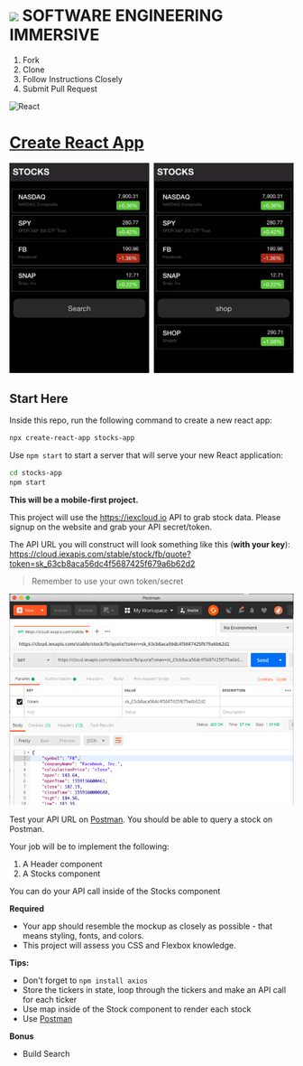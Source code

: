 # ![](https://ga-dash.s3.amazonaws.com/production/assets/logo-9f88ae6c9c3871690e33280fcf557f33.png)  SOFTWARE ENGINEERING IMMERSIVE

1. Fork
2. Clone
3. Follow Instructions Closely
4. Submit Pull Request

![React](https://www.import.io/wp-content/uploads/2017/10/React-logo-1.png)

# [Create React App](https://facebook.github.io/create-react-app)

![](stocks-app.png)

## Start Here

Inside this repo, run the following command to create a new react app:

```sh
npx create-react-app stocks-app
```

Use `npm start` to start a server that will serve your new React application:

```bash
cd stocks-app
npm start
```
**This will be a mobile-first project.**

This project will use the https://iexcloud.io API to grab stock data. Please signup on the website and grab your API secret/token.

The API URL you will construct will look something like this (**with your key**): https://cloud.iexapis.com/stable/stock/fb/quote?token=sk_63cb8aca56dc4f5687425f679a6b62d2

> Remember to use your own token/secret

![](postman.png)

Test your API URL on [Postman](https://www.getpostman.com).
You should be able to query a stock on Postman.

Your job will be to implement the following:

1. A Header component
1. A Stocks component

You can do your API call inside of the Stocks component

**Required**
- Your app should resemble the mockup as closely as possible - that means styling, fonts, and colors.
- This project will assess you CSS and Flexbox knowledge.

**Tips:**
- Don't forget to `npm install axios`
- Store the tickers in state, loop through the tickers and make an API call for each ticker
- Use map inside of the Stock component to render each stock
- Use [Postman](https://www.getpostman.com)

**Bonus**
- Build Search

